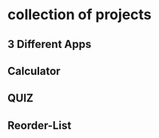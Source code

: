 # collection of projects
## 3 Different Apps

## Calculator 
[](https://github.com/AdityaAnandKrishna/Movie_omdb_api/blob/master/screenshot/Screenshot_calculator.png)

## QUIZ
[](https://github.com/AdityaAnandKrishna/Movie_omdb_api/blob/master/screenshot/Screenshot_Quiz.png)

## Reorder-List
[](https://github.com/AdityaAnandKrishna/Movie_omdb_api/blob/master/screenshot/Screenshot_Reorder_List.png)
